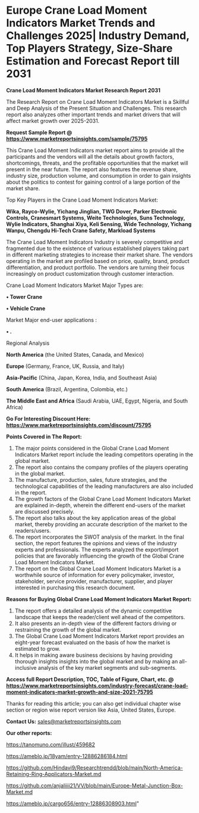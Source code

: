  # Europe Crane Load Moment Indicators Market Trends and Challenges 2025| Industry Demand, Top Players Strategy, Size-Share Estimation and Forecast Report till 2031

<strong>Crane Load Moment Indicators Market Research Report 2031</strong>

The Research Report on Crane Load Moment Indicators Market is a Skillful and Deep Analysis of the Present Situation and Challenges. This research report also analyzes other important trends and market drivers that will affect market growth over 2025-2031.

<strong>Request Sample Report @ <a href=https://www.marketreportsinsights.com/sample/75795>https://www.marketreportsinsights.com/sample/75795</a></strong>

This Crane Load Moment Indicators market report aims to provide all the participants and the vendors will all the details about growth factors, shortcomings, threats, and the profitable opportunities that the market will present in the near future. The report also features the revenue share, industry size, production volume, and consumption in order to gain insights about the politics to contest for gaining control of a large portion of the market share.

Top Key Players in the Crane Load Moment Indicators Market:

<strong>Wika, Rayco-Wylie, Yichang Jinglian, TWG Dover, Parker Electronic Controls, Cranesmart Systems, Weite Technologies, Suns Technology, Wylie Indicators, Shanghai Xiya, Keli Sensing, Wide Technology, Yichang Wanpu, Chengdu Hi-Tech Crane Safety, Markload Systems</strong>

The Crane Load Moment Indicators Industry is severely competitive and fragmented due to the existence of various established players taking part in different marketing strategies to increase their market share. The vendors operating in the market are profiled based on price, quality, brand, product differentiation, and product portfolio. The vendors are turning their focus increasingly on product customization through customer interaction.

Crane Load Moment Indicators Market Major Types are:

<strong>• Tower Crane

• Vehicle Crane</strong>

Market Major end-user applications :

<strong>• .</strong>

Regional Analysis

</u><strong><b>North America</b></strong> (the United States, Canada, and Mexico)

<strong><b>Europe </b></strong>(Germany, France, UK, Russia, and Italy)

<strong><b>Asia-Pacific</b></strong> (China, Japan, Korea, India, and Southeast Asia)

<strong><b>South America</b></strong> (Brazil, Argentina, Colombia, etc.)

<strong><b>The Middle East and Africa</b></strong> (Saudi Arabia, UAE, Egypt, Nigeria, and South Africa)

<strong>Go For Interesting Discount Here: <a href=https://www.marketreportsinsights.com/discount/75795>https://www.marketreportsinsights.com/discount/75795</a></strong>

<strong>Points Covered in The Report:</strong>
<ol>
  <li>The major points considered in the Global Crane Load Moment Indicators Market report include the leading competitors operating in the global market.</li>
  <li>The report also contains the company profiles of the players operating in the global market.</li>
  <li>The manufacture, production, sales, future strategies, and the technological capabilities of the leading manufacturers are also included in the report.</li>
  <li>The growth factors of the Global Crane Load Moment Indicators Market are explained in-depth, wherein the different end-users of the market are discussed precisely.</li>
  <li>The report also talks about the key application areas of the global market, thereby providing an accurate description of the market to the readers/users.</li>
  <li>The report incorporates the SWOT analysis of the market. In the final section, the report features the opinions and views of the industry experts and professionals. The experts analyzed the export/import policies that are favorably influencing the growth of the Global Crane Load Moment Indicators Market.</li>
  <li>The report on the Global Crane Load Moment Indicators Market is a worthwhile source of information for every policymaker, investor, stakeholder, service provider, manufacturer, supplier, and player interested in purchasing this research document.</li>
</ol>
<strong>Reasons for Buying Global Crane Load Moment Indicators Market Report:</strong>

<ol>
  <li>The report offers a detailed analysis of the dynamic competitive landscape that keeps the reader/client well ahead of the competitors.</li>
  <li>It also presents an in-depth view of the different factors driving or restraining the growth of the global market.</li>
  <li>The Global Crane Load Moment Indicators Market report provides an eight-year forecast evaluated on the basis of how the market is estimated to grow.</li>
  <li>It helps in making aware business decisions by having providing thorough insights insights into the global market and by making an all-inclusive analysis of the key market segments and sub-segments.</li>
</ol>
<strong>Access full Report Description, TOC, Table of Figure, Chart, etc. @ <a href=https://www.marketreportsinsights.com/industry-forecast/crane-load-moment-indicators-market-growth-and-size-2021-75795>https://www.marketreportsinsights.com/industry-forecast/crane-load-moment-indicators-market-growth-and-size-2021-75795</a></strong>


Thanks for reading this article; you can also get individual chapter wise section or region wise report version like Asia, United States, Europe.

<strong>Contact Us:</strong>
sales@marketreportsinsights.com

<strong>Our other reports:</strong>

<a href=https://tanomuno.com/illust/459682>https://tanomuno.com/illust/459682</a>

<a href=https://ameblo.jp/18yam/entry-12886286184.html>https://ameblo.jp/18yam/entry-12886286184.html</a>

<a href=https://github.com/Hindavi9/Researchtrendd/blob/main/North-America-Retaining-Ring-Applicators-Market.md>https://github.com/Hindavi9/Researchtrendd/blob/main/North-America-Retaining-Ring-Applicators-Market.md</a>

<a href=https://github.com/anjaliiii21/VV/blob/main/Europe-Metal-Junction-Box-Market.md>https://github.com/anjaliiii21/VV/blob/main/Europe-Metal-Junction-Box-Market.md</a>

<a href=https://ameblo.jp/cargo656/entry-12886308903.html>https://ameblo.jp/cargo656/entry-12886308903.html</a>"
